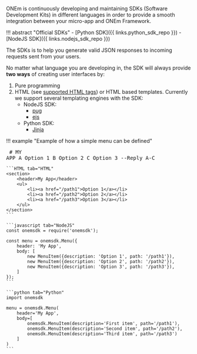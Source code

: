 ONEm is continuously developing and maintaining SDKs (Software Development Kits) in different languages in order to provide a smooth integration between your micro-app and ONEm Framework.

!!! abstract "Official SDKs"
    - [Python SDK]({{ links.python_sdk_repo }})
    - [NodeJS SDK]({{ links.nodejs_sdk_repo }})

The SDKs is to help you generate valid JSON responses to incoming requests sent from your users.

No matter what language you are developing in, the SDK will always provide **two ways** of creating user interfaces by:

1. Pure programming
1. HTML (see [supported HTML tags](/building/html)) or HTML based templates. Currently we support several templating engines with the SDK:
    - NodeJS SDK:
        - [pug](https://pugjs.org/api/getting-started.html)
        - [ejs](https://ejs.co/#install)
    - Python SDK:
        - [Jinja](https://palletsprojects.com/p/jinja/)

!!! example "Example of how a simple menu can be defined"
    <pre>
        # MY APP
        A Option 1
        B Option 2
        C Option 3
        --Reply A-C
    </pre>

    ```HTML tab="HTML"
    <section>
        <header>My App</header>
        <ul>
            <li><a href="/path1">Option 1</a></li>
            <li><a href="/path2">Option 2</a></li>
            <li><a href="/path3">Option 3</a></li>
        </ul>
    </section>
    ```

    ```javascript tab="NodeJS"
    const onemsdk = require('onemsdk');
    
    const menu = onemsdk.Menu({
        header: 'My App',
        body: [
            new MenuItem({description: 'Option 1', path: '/path1'}),
            new MenuItem({description: 'Option 2', path: '/path2'}),
            new MenuItem({description: 'Option 3', path: '/path3'}),
        ]
    });
    ```
    
    ```python tab="Python"
    import onemsdk
    
    menu = onemsdk.Menu(
        header='My App',
        body=[
            onemsdk.MenuItem(description='First item', path='/path1'),
            onemsdk.MenuItem(description='Second item', path='/path2'),
            onemsdk.MenuItem(description='Third item', path='/path3')
        ]
    )
    ```
